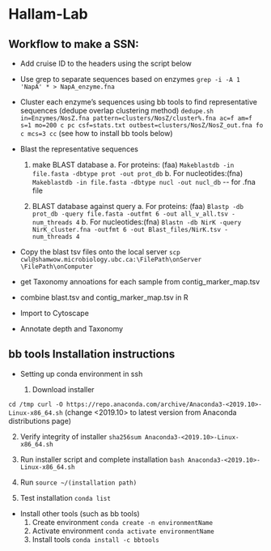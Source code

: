 # Hallam-Lab


## Workflow to make a SSN:

- Add cruise ID to the headers using the script below 
- Use grep to separate sequences based on enzymes
`grep -i -A 1 'NapA' * > NapA_enzyme.fna`
- Cluster each enzyme’s sequences using bb tools to find representative sequences (dedupe overlap clustering method) 
`dedupe.sh in=Enzymes/NosZ.fna pattern=clusters/NosZ/cluster%.fna ac=f am=f s=1 mo=200 c pc csf=stats.txt outbest=clusters/NosZ/NosZ_out.fna fo c mcs=3 cc`
(see how to install bb tools below)
- Blast the representative sequences
  1. make BLAST database
      a. For proteins: (faa)
  `Makeblastdb -in file.fasta -dbtype prot -out prot_db` 
      b. For nucleotides:(fna)
  `Makeblastdb -in file.fasta -dbtype nucl -out nucl_db`  -- for .fna file

  2. BLAST database against query
     a. For proteins: (faa)
  `Blastp -db prot_db -query file.fasta -outfmt 6 -out all_v_all.tsv -num_threads 4`
    b. For nucleotides:(fna)
`Blastn -db NirK -query NirK_cluster.fna -outfmt 6 -out Blast_files/NirK.tsv -num_threads 4`

- Copy the blast tsv files onto the local server
`scp cwl@shamwow.microbiology.ubc.ca:\FilePath\onServer \FilePath\onComputer `

- get Taxonomy annoations for each sample from contig_marker_map.tsv
- combine blast.tsv and contig_marker_map.tsv in R
- Import to Cytoscape 
- Annotate depth and Taxonomy


## bb tools Installation instructions
- Setting up conda environment in ssh

  1. Download installer

`cd /tmp
curl -O https://repo.anaconda.com/archive/Anaconda3-<2019.10>-Linux-x86_64.sh`
(change <2019.10> to latest version from Anaconda distributions page)

  2. Verify integrity of installer
`sha256sum Anaconda3-<2019.10>-Linux-x86_64.sh`

  3. Run installer script and complete installation 
  `bash Anaconda3-<2019.10>-Linux-x86_64.sh`

  4. Run
`source ~/(installation path)`

  5. Test installation
`conda list`

- Install other tools (such as bb tools)
  1. Create environment
`conda create -n environmentName`
  2. Activate environment
`conda activate environmentName`
  3. Install tools
`conda install -c bbtools`


